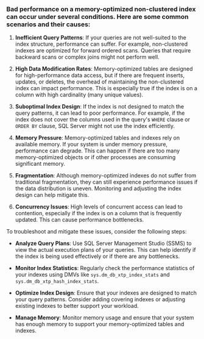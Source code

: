 ### Bad performance on a memory-optimized non-clustered index can occur under several conditions. Here are some common scenarios and their causes:

1. **Inefficient Query Patterns**: If your queries are not well-suited to the index structure, performance can suffer. For example, non-clustered indexes are optimized for forward ordered scans. Queries that require backward scans or complex joins might not perform well.

2. **High Data Modification Rates**: Memory-optimized tables are designed for high-performance data access, but if there are frequent inserts, updates, or deletes, the overhead of maintaining the non-clustered index can impact performance. This is especially true if the index is on a column with high cardinality (many unique values).

3. **Suboptimal Index Design**: If the index is not designed to match the query patterns, it can lead to poor performance. For example, if the index does not cover the columns used in the query's `WHERE` clause or `ORDER BY` clause, SQL Server might not use the index efficiently.

4. **Memory Pressure**: Memory-optimized tables and indexes rely on available memory. If your system is under memory pressure, performance can degrade. This can happen if there are too many memory-optimized objects or if other processes are consuming significant memory.

5. **Fragmentation**: Although memory-optimized indexes do not suffer from traditional fragmentation, they can still experience performance issues if the data distribution is uneven. Monitoring and adjusting the index design can help mitigate this.

6. **Concurrency Issues**: High levels of concurrent access can lead to contention, especially if the index is on a column that is frequently updated. This can cause performance bottlenecks.

To troubleshoot and mitigate these issues, consider the following steps:

- **Analyze Query Plans**: Use SQL Server Management Studio (SSMS) to view the actual execution plans of your queries. This can help identify if the index is being used effectively or if there are any bottlenecks.

- **Monitor Index Statistics**: Regularly check the performance statistics of your indexes using DMVs like `sys.dm_db_xtp_index_stats` and `sys.dm_db_xtp_hash_index_stats`.

- **Optimize Index Design**: Ensure that your indexes are designed to match your query patterns. Consider adding covering indexes or adjusting existing indexes to better support your workload.

- **Manage Memory**: Monitor memory usage and ensure that your system has enough memory to support your memory-optimized tables and indexes.
